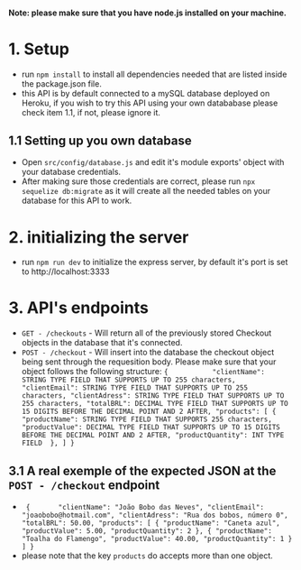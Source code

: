 #### Note: please make sure that you have node.js installed on your machine. 


# 1. Setup
* run `npm install` to install all dependencies needed that are listed inside the package.json file.
* this API  is by default connected to a mySQL database deployed on Heroku, if you wish to try this API using your own datababase please check item 1.1, if not, please ignore it.
## 1.1 Setting up you own database
* Open `src/config/database.js` and edit it's module exports' object with your database credentials. 
* After making sure those credentials are correct, please run `npx sequelize db:migrate` as it will create all the needed tables on your database for this API to work. 
# 2. initializing the server
* run `npm run dev` to initialize the express server, by default it's port is set to http://localhost:3333
# 3. API's endpoints
* `GET - /checkouts` -  Will return all of the previously stored Checkout objects in the database that it's connected.
* `POST - /checkout` - Will insert into the database the checkout object being sent through the requesition body. Please make sure that your object follows the following structure: `{           "clientName": STRING TYPE FIELD THAT SUPPORTS UP TO 255 characters,
            "clientEmail": STRING TYPE FIELD THAT SUPPORTS UP TO 255 characters,
            "clientAdress": STRING TYPE FIELD THAT SUPPORTS UP TO 255 characters,
            "totalBRL": DECIMAL TYPE FIELD THAT SUPPORTS UP TO 15 DIGITS BEFORE THE DECIMAL POINT AND 2 AFTER,
            "products": [
                {
                    "productName": STRING TYPE FIELD THAT SUPPORTS 255 characters,
                    "productValue": DECIMAL TYPE FIELD THAT SUPPORTS UP TO 15 DIGITS BEFORE THE DECIMAL POINT AND 2 AFTER,
                    "productQuantity": INT TYPE FIELD 
                },
            ]
}`
## 3.1 A real exemple of the expected JSON at the `POST - /checkout` endpoint
* ` {       "clientName": "João Bobo das Neves",
            "clientEmail": "joaobobo@hotmail.com",
            "clientAdress": "Rua dos bobos, número 0",
            "totalBRL": 50.00,
            "products": [
                {
                    "productName": "Caneta azul",
                    "productValue": 5.00,
                    "productQuantity": 2
                },
                 {
                    "productName": "Toalha do Flamengo",
                    "productValue": 40.00,
                    "productQuantity": 1
                }
            ]
}`
* please note that the key `products` do accepts more than one object.
